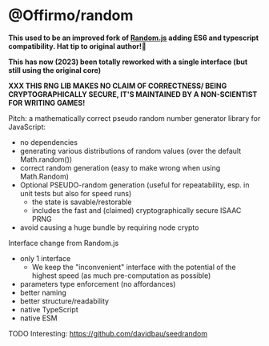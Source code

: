 
# @Offirmo/random

**This used to be an improved fork of [Random.js](https://github.com/ckknight/random-js) adding ES6 and typescript compatibility. Hat tip to original author!👒**

**This has now (2023) been totally reworked with a single interface (but still using the original core)**

**XXX THIS RNG LIB MAKES NO CLAIM OF CORRECTNESS/ BEING CRYPTOGRAPHICALLY SECURE, IT'S MAINTAINED BY A NON-SCIENTIST FOR WRITING GAMES!**

Pitch: a mathematically correct pseudo random number generator library for JavaScript:
* no dependencies
* generating various distributions of random values (over the default Math.random())
* correct random generation (easy to make wrong when using Math.Random)
* Optional PSEUDO-random generation (useful for repeatability, esp. in unit tests but also for speed runs)
  * the state is savable/restorable
  * includes the fast and (claimed) cryptographically secure ISAAC PRNG
* avoid causing a huge bundle by requiring node crypto


Interface change from Random.js
* only 1 interface
  * We keep the "inconvenient" interface with the potential of the highest speed (as much pre-computation as possible)
* parameters type enforcement (no affordances)
* better naming
* better structure/readability
* native TypeScript
* native ESM




TODO
Interesting: https://github.com/davidbau/seedrandom

